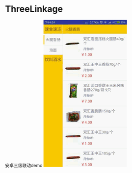 # ThreeLinkage
安卓三级联动demo
![](https://github.com/guochaochao/ThreeLinkage/blob/master/app/src/main/res/drawable/yanshi.gif)  

